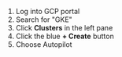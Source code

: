 1. Log into GCP portal
2. Search for "GKE"
3. Click **Clusters** in the left pane
4. Click the blue **+ Create** button
5. Choose Autopilot